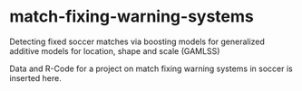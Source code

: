 # match-fixing-warning-systems
Detecting fixed soccer matches via boosting models for generalized additive models for location, shape and scale (GAMLSS) 

Data and R-Code for a project on match fixing warning systems in soccer is inserted here.
